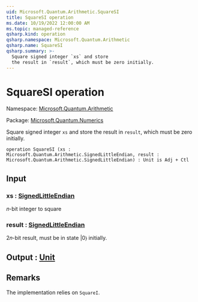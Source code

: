 ```yaml
---
uid: Microsoft.Quantum.Arithmetic.SquareSI
title: SquareSI operation
ms.date: 10/19/2022 12:00:00 AM
ms.topic: managed-reference
qsharp.kind: operation
qsharp.namespace: Microsoft.Quantum.Arithmetic
qsharp.name: SquareSI
qsharp.summary: >-
  Square signed integer `xs` and store
  the result in `result`, which must be zero initially.
---
```


# SquareSI operation

Namespace: [Microsoft.Quantum.Arithmetic](xref:Microsoft.Quantum.Arithmetic)

Package: [Microsoft.Quantum.Numerics](https://nuget.org/packages/Microsoft.Quantum.Numerics)


Square signed integer `xs` and storethe result in `result`, which must be zero initially.

```qsharp
operation SquareSI (xs : Microsoft.Quantum.Arithmetic.SignedLittleEndian, result : Microsoft.Quantum.Arithmetic.SignedLittleEndian) : Unit is Adj + Ctl
```


## Input

### xs : [SignedLittleEndian](xref:Microsoft.Quantum.Arithmetic.SignedLittleEndian)

𝑛-bit integer to square


### result : [SignedLittleEndian](xref:Microsoft.Quantum.Arithmetic.SignedLittleEndian)

2𝑛-bit result, must be in state |0⟩initially.



## Output : [Unit](xref:microsoft.quantum.qsharp.valueliterals#unit-literal)



## Remarks

The implementation relies on `SquareI`.